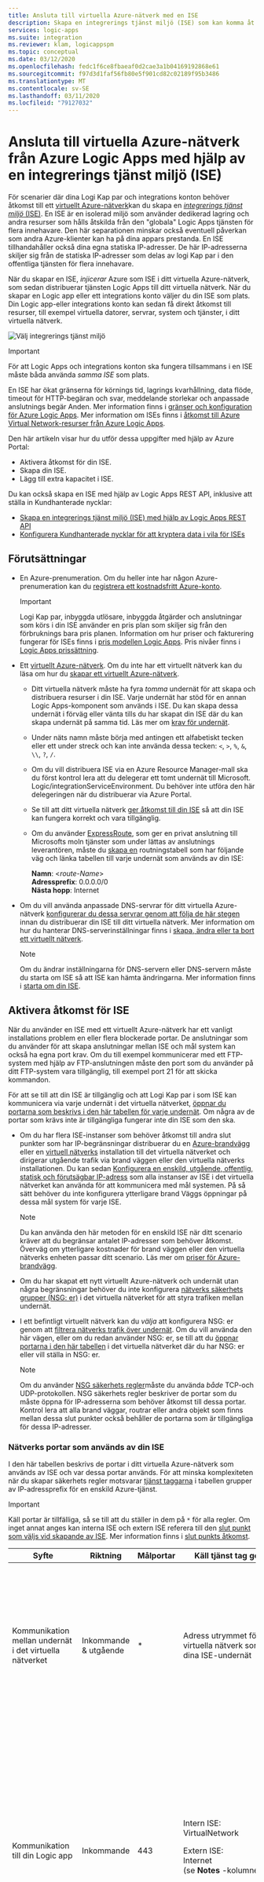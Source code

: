 ```yaml
---
title: Ansluta till virtuella Azure-nätverk med en ISE
description: Skapa en integrerings tjänst miljö (ISE) som kan komma åt Azure Virtual Networks (virtuella nätverk) från Azure Logic Apps
services: logic-apps
ms.suite: integration
ms.reviewer: klam, logicappspm
ms.topic: conceptual
ms.date: 03/12/2020
ms.openlocfilehash: fedc1f6ce8fbaeaf0d2cae3a1b04169192868e61
ms.sourcegitcommit: f97d3d1faf56fb80e5f901cd82c02189f95b3486
ms.translationtype: MT
ms.contentlocale: sv-SE
ms.lasthandoff: 03/11/2020
ms.locfileid: "79127032"
---
```

# <a name="connect-to-azure-virtual-networks-from-azure-logic-apps-by-using-an-integration-service-environment-ise"></a>Ansluta till virtuella Azure-nätverk från Azure Logic Apps med hjälp av en integrerings tjänst miljö (ISE)

För scenarier där dina Logi Kap par och integrations konton behöver åtkomst till ett [virtuellt Azure-nätverk](../virtual-network/virtual-networks-overview.md)kan du skapa en [ *integrerings tjänst miljö* (ISE)](../logic-apps/connect-virtual-network-vnet-isolated-environment-overview.md). En ISE är en isolerad miljö som använder dedikerad lagring och andra resurser som hålls åtskilda från den "globala" Logic Apps tjänsten för flera innehavare. Den här separationen minskar också eventuell påverkan som andra Azure-klienter kan ha på dina appars prestanda. En ISE tillhandahåller också dina egna statiska IP-adresser. De här IP-adresserna skiljer sig från de statiska IP-adresser som delas av logi Kap par i den offentliga tjänsten för flera innehavare.

När du skapar en ISE, *injicerar* Azure som ISE i ditt virtuella Azure-nätverk, som sedan distribuerar tjänsten Logic Apps till ditt virtuella nätverk. När du skapar en Logic app eller ett integrations konto väljer du din ISE som plats. Din Logic app-eller integrations konto kan sedan få direkt åtkomst till resurser, till exempel virtuella datorer, servrar, system och tjänster, i ditt virtuella nätverk.

![Välj integrerings tjänst miljö](./media/connect-virtual-network-vnet-isolated-environment/select-logic-app-integration-service-environment.png)

> [!IMPORTANT]
> För att Logic Apps och integrations konton ska fungera tillsammans i en ISE måste båda använda *samma ISE* som plats.

En ISE har ökat gränserna för körnings tid, lagrings kvarhållning, data flöde, timeout för HTTP-begäran och svar, meddelande storlekar och anpassade anslutnings begär Anden. Mer information finns i [gränser och konfiguration för Azure Logic Apps](../logic-apps/logic-apps-limits-and-config.md). Mer information om ISEs finns i [åtkomst till Azure Virtual Network-resurser från Azure Logic Apps](../logic-apps/connect-virtual-network-vnet-isolated-environment-overview.md).

Den här artikeln visar hur du utför dessa uppgifter med hjälp av Azure Portal:

* Aktivera åtkomst för din ISE.
* Skapa din ISE.
* Lägg till extra kapacitet i ISE.

Du kan också skapa en ISE med hjälp av Logic Apps REST API, inklusive att ställa in Kundhanterade nycklar:

* [Skapa en integrerings tjänst miljö (ISE) med hjälp av Logic Apps REST API](../logic-apps/create-integration-service-environment-rest-api.md)
* [Konfigurera Kundhanterade nycklar för att kryptera data i vila för ISEs](../logic-apps/customer-managed-keys-integration-service-environment.md)

## <a name="prerequisites"></a>Förutsättningar

* En Azure-prenumeration. Om du heller inte har någon Azure-prenumeration kan du [registrera ett kostnadsfritt Azure-konto](https://azure.microsoft.com/free/).

  > [!IMPORTANT]
  > Logi Kap par, inbyggda utlösare, inbyggda åtgärder och anslutningar som körs i din ISE använder en pris plan som skiljer sig från den förbruknings bara pris planen. Information om hur priser och fakturering fungerar för ISEs finns i [pris modellen Logic Apps](../logic-apps/logic-apps-pricing.md#fixed-pricing). Pris nivåer finns i [Logic Apps prissättning](../logic-apps/logic-apps-pricing.md).

* Ett [virtuellt Azure-nätverk](../virtual-network/virtual-networks-overview.md). Om du inte har ett virtuellt nätverk kan du läsa om hur du [skapar ett virtuellt Azure-nätverk](../virtual-network/quick-create-portal.md).

  * Ditt virtuella nätverk måste ha fyra *tomma* undernät för att skapa och distribuera resurser i din ISE. Varje undernät har stöd för en annan Logic Apps-komponent som används i ISE. Du kan skapa dessa undernät i förväg eller vänta tills du har skapat din ISE där du kan skapa undernät på samma tid. Läs mer om [krav för undernät](#create-subnet).

  * Under näts namn måste börja med antingen ett alfabetiskt tecken eller ett under streck och kan inte använda dessa tecken: `<`, `>`, `%`, `&`, `\\`, `?`, `/`. 
  
  * Om du vill distribuera ISE via en Azure Resource Manager-mall ska du först kontrol lera att du delegerar ett tomt undernät till Microsoft. Logic/integrationServiceEnvironment. Du behöver inte utföra den här delegeringen när du distribuerar via Azure Portal.

  * Se till att ditt virtuella nätverk [ger åtkomst till din ISE](#enable-access) så att din ISE kan fungera korrekt och vara tillgänglig.

  * Om du använder [ExpressRoute](../expressroute/expressroute-introduction.md), som ger en privat anslutning till Microsofts moln tjänster som under lättas av anslutnings leverantören, måste du [skapa en](../virtual-network/manage-route-table.md) routningstabell som har följande väg och länka tabellen till varje undernät som används av din ISE:

    **Namn**: <*route-Name*><br>
    **Adressprefix**: 0.0.0.0/0<br>
    **Nästa hopp**: Internet

* Om du vill använda anpassade DNS-servrar för ditt virtuella Azure-nätverk [konfigurerar du dessa servrar genom att följa de här stegen](../virtual-network/virtual-networks-name-resolution-for-vms-and-role-instances.md) innan du distribuerar din ISE till ditt virtuella nätverk. Mer information om hur du hanterar DNS-serverinställningar finns i [skapa, ändra eller ta bort ett virtuellt nätverk](../virtual-network/manage-virtual-network.md#change-dns-servers).

  > [!NOTE]
  > Om du ändrar inställningarna för DNS-servern eller DNS-servern måste du starta om ISE så att ISE kan hämta ändringarna. Mer information finns i [starta om din ISE](../logic-apps/ise-manage-integration-service-environment.md#restart-ISE).

<a name="enable-access"></a>

## <a name="enable-access-for-ise"></a>Aktivera åtkomst för ISE

När du använder en ISE med ett virtuellt Azure-nätverk har ett vanligt installations problem en eller flera blockerade portar. De anslutningar som du använder för att skapa anslutningar mellan ISE och mål system kan också ha egna port krav. Om du till exempel kommunicerar med ett FTP-system med hjälp av FTP-anslutningen måste den port som du använder på ditt FTP-system vara tillgänglig, till exempel port 21 för att skicka kommandon.

För att se till att din ISE är tillgänglig och att Logi Kap par i som ISE kan kommunicera via varje undernät i det virtuella nätverket, [öppnar du portarna som beskrivs i den här tabellen för varje undernät](#network-ports-for-ise). Om några av de portar som krävs inte är tillgängliga fungerar inte din ISE som den ska.

* Om du har flera ISE-instanser som behöver åtkomst till andra slut punkter som har IP-begränsningar distribuerar du en [Azure-brandvägg](../firewall/overview.md) eller en [virtuell nätverks](../virtual-network/virtual-networks-overview.md#filter-network-traffic) installation till det virtuella nätverket och dirigerar utgående trafik via brand väggen eller den virtuella nätverks installationen. Du kan sedan [Konfigurera en enskild, utgående, offentlig, statisk och förutsägbar IP-adress](connect-virtual-network-vnet-set-up-single-ip-address.md) som alla instanser av ISE i det virtuella nätverket kan använda för att kommunicera med mål systemen. På så sätt behöver du inte konfigurera ytterligare brand Väggs öppningar på dessa mål system för varje ISE.

   > [!NOTE]
   > Du kan använda den här metoden för en enskild ISE när ditt scenario kräver att du begränsar antalet IP-adresser som behöver åtkomst. Överväg om ytterligare kostnader för brand väggen eller den virtuella nätverks enheten passar ditt scenario. Läs mer om [priser för Azure-brandvägg](https://azure.microsoft.com/pricing/details/azure-firewall/).

* Om du har skapat ett nytt virtuellt Azure-nätverk och undernät utan några begränsningar behöver du inte konfigurera [nätverks säkerhets grupper (NSG: er)](../virtual-network/security-overview.md#network-security-groups) i det virtuella nätverket för att styra trafiken mellan undernät.

* I ett befintligt virtuellt nätverk kan du *välja* att konfigurera NSG: er genom att [filtrera nätverks trafik över undernät](../virtual-network/tutorial-filter-network-traffic.md). Om du vill använda den här vägen, eller om du redan använder NSG: er, se till att du [öppnar portarna i den här tabellen](#network-ports-for-ise) i det virtuella nätverket där du har NSG: er eller vill ställa in NSG: er.

  > [!NOTE]
  > Om du använder [NSG säkerhets regler](../virtual-network/security-overview.md#security-rules)måste du använda *både* TCP-och UDP-protokollen. NSG säkerhets regler beskriver de portar som du måste öppna för IP-adresserna som behöver åtkomst till dessa portar. Kontrol lera att alla brand väggar, routrar eller andra objekt som finns mellan dessa slut punkter också behåller de portarna som är tillgängliga för dessa IP-adresser.

<a name="network-ports-for-ise"></a>

### <a name="network-ports-used-by-your-ise"></a>Nätverks portar som används av din ISE

I den här tabellen beskrivs de portar i ditt virtuella Azure-nätverk som används av ISE och var dessa portar används. För att minska komplexiteten när du skapar säkerhets regler motsvarar [tjänst taggarna](../virtual-network/service-tags-overview.md) i tabellen grupper av IP-adressprefix för en enskild Azure-tjänst.

> [!IMPORTANT]
> Käll portar är tillfälliga, så se till att du ställer in dem på `*` för alla regler. Om inget annat anges kan interna ISE och extern ISE referera till den [slut punkt som väljs vid skapande av ISE](connect-virtual-network-vnet-isolated-environment.md#create-environment). Mer information finns i [slut punkts åtkomst](../logic-apps/connect-virtual-network-vnet-isolated-environment-overview.md#endpoint-access). 

| Syfte | Riktning | Målportar | Käll tjänst tag gen | Måltjänsttagg | Anteckningar |
|---------|-----------|-------------------|--------------------|-------------------------|-------|
| Kommunikation mellan undernät i det virtuella nätverket | Inkommande & utgående | * | Adress utrymmet för det virtuella nätverk som har dina ISE-undernät | Adress utrymmet för det virtuella nätverk som har dina ISE-undernät | Krävs för att trafik ska flöda *mellan* under näten i det virtuella nätverket. <p><p>**Viktigt**: för att trafik ska flöda mellan *komponenterna* i varje undernät, se till att du öppnar alla portar i varje undernät. |
| Kommunikation till din Logic app | Inkommande | 443 | Intern ISE: <br>VirtualNetwork <p><p>Extern ISE: <br>Internet <br>(se **Notes** -kolumnen) | VirtualNetwork | I stället för att använda taggen **Internet** service kan du ange käll-IP-adressen för den dator eller tjänst som anropar eventuella begär ande utlösare eller webhookar i din Logic app. <p><p>**Viktigt**: om du stänger eller blockerar den här porten förhindras http-anrop till Logic Apps som har begär ande utlösare. |
| Körnings historik för Logic app | Inkommande | 443 | Intern ISE: <br>VirtualNetwork <p><p>Extern ISE: <br>Internet <br>(se **Notes** -kolumnen) | VirtualNetwork | I stället för att använda taggen **Internet** service kan du ange käll-IP-adressen för den dator eller tjänst som du vill visa din Logic Apps körnings historik för. <p><p>**Viktigt**: även om du stänger eller blockerar den här porten hindrar dig inte från att Visa körnings historiken kan du inte Visa indata och utdata för varje steg i den här körnings historiken. |
| Logic Apps designer – dynamiska egenskaper | Inkommande | 454 | LogicAppsManagement | VirtualNetwork | Begär Anden kommer från Logic Apps åtkomst slut punktens [inkommande](../logic-apps/logic-apps-limits-and-config.md#inbound) IP-adresser för den regionen. |
| Kopplings distribution | Inkommande | 454 | AzureConnectors | VirtualNetwork | Krävs för att distribuera och uppdatera anslutningar. Om du stänger eller blockerar den här porten kan ISE-distributioner Miss Missing och förhindrar anslutnings uppdateringar eller korrigeringar. |
| Nätverks hälso kontroll | Inkommande | 454 | LogicApps | VirtualNetwork | Begär Anden kommer från Logic Apps åtkomst slut punkten för både [inkommande](../logic-apps/logic-apps-limits-and-config.md#inbound) och [utgående](../logic-apps/logic-apps-limits-and-config.md#outbound) IP-adresser för den regionen. |
| Beroende för App Service hantering | Inkommande | 454, 455 | AppServiceManagement | VirtualNetwork | |
| Kommunikation från Azure Traffic Manager | Inkommande | Intern ISE: 454 <p><p>Extern ISE: 443 | AzureTrafficManager | VirtualNetwork | |
| API Management hanterings slut punkt | Inkommande | 3443 | APIManagement | VirtualNetwork | |
| Distribution av kopplings princip | Inkommande | 3443 | APIManagement | VirtualNetwork | Krävs för att distribuera och uppdatera anslutningar. Om du stänger eller blockerar den här porten kan ISE-distributioner Miss Missing och förhindrar anslutnings uppdateringar eller korrigeringar. |
| Kommunikation från din Logic app | Utgående | 80, 443 | VirtualNetwork | Varierar beroende på mål | Slut punkterna för den externa tjänst som din Logic app behöver för att kommunicera med. |
| Azure Active Directory | Utgående | 80, 443 | VirtualNetwork | AzureActiveDirectory | |
| Anslutnings hantering | Utgående | 443 | VirtualNetwork  | AppService | |
| Publicera diagnostikloggar & mått | Utgående | 443 | VirtualNetwork  | AzureMonitor | |
| Azure Storage beroende | Utgående | 80, 443, 445 | VirtualNetwork | Storage | |
| Azure SQL-beroende | Utgående | 1433 | VirtualNetwork | SQL | |
| Azure Resource Health | Utgående | 1886 | VirtualNetwork | AzureMonitor | Krävs för att publicerings hälso status ska Resource Health |
| Beroende från logg till Event Hub-princip och övervaknings agent | Utgående | 5672 | VirtualNetwork | EventHub | |
| Få åtkomst till Azure cache för Redis-instanser mellan roll instanser | Inkommande <br>Utgående | 6379 – 6383 | VirtualNetwork | VirtualNetwork | För att ISE ska fungera med Azure cache för Redis måste du också öppna de här [utgående och inkommande portarna som beskrivs i Azure cache för Redis vanliga frågor och svar](../azure-cache-for-redis/cache-how-to-premium-vnet.md#outbound-port-requirements). |
||||||

<a name="create-environment"></a>

## <a name="create-your-ise"></a>Skapa din ISE

1. I rutan [Azure Portal](https://portal.azure.com), i den huvudsakliga Azure Search-rutan, anger du `integration service environments` som filter och väljer **integrerings tjänst miljöer**.

   ![Hitta och välj integrerings tjänst miljöer](./media/connect-virtual-network-vnet-isolated-environment/find-integration-service-environment.png)

1. I fönstret **miljöer för integrations tjänster** väljer du **Lägg till**.

   ![Hitta och välj integrerings tjänst miljöer](./media/connect-virtual-network-vnet-isolated-environment/add-integration-service-environment.png)

1. Ange den här informationen för din miljö och välj sedan **Granska + skapa**, till exempel:

   ![Ange miljö information](./media/connect-virtual-network-vnet-isolated-environment/integration-service-environment-details.png)

   | Egenskap | Krävs | Värde | Beskrivning |
   |----------|----------|-------|-------------|
   | **Prenumeration** | Ja | <*Azure-prenumerationsnamn*> | Azure-prenumerationen som ska användas för din miljö |
   | **Resursgrupp** | Ja | <*Azure-resurs-grupp-namn*> | En ny eller befintlig Azure-resurs grupp där du vill skapa din miljö |
   | **Namn på integrerings tjänst miljö** | Ja | <*miljö-namn*> | Ditt ISE-namn, som endast får innehålla bokstäver, siffror, bindestreck (`-`), under streck (`_`) och punkter (`.`). |
   | **Plats** | Ja | <*Azure-datacenter-region*> | Azure Data Center-regionen där du distribuerar din miljö |
   | **SKU** | Ja | **Premium** eller **Developer (service avtal)** | ISE-SKU: n för att skapa och använda. För skillnader mellan dessa SKU: er, se [ISE SKU: er](../logic-apps/connect-virtual-network-vnet-isolated-environment-overview.md#ise-level). <p><p>**Viktigt**: det här alternativet är endast tillgängligt vid skapande av ISE och kan inte ändras senare. |
   | **Ytterligare kapacitet** | Denaturering <br>Ja <p><p>Utvecklarläget <br>Inte tillämpligt | Denaturering <br>0 till 10 <p><p>Utvecklarläget <br>Inte tillämpligt | Antalet ytterligare bearbetnings enheter som ska användas för denna ISE-resurs. Information om hur du lägger till kapacitet när du har skapat finns i [lägga till ISE-kapacitet](../logic-apps/ise-manage-integration-service-environment.md#add-capacity) |
   | **Åtkomst slut punkt** | Ja | **Intern** eller **extern** | Den typ av åtkomst slut punkter som ska användas för din ISE. Dessa slut punkter avgör om begäran eller webhook-utlösare på Logic Apps i din ISE kan ta emot samtal utanför det virtuella nätverket. <p><p>Valet påverkar också hur du kan visa och komma åt indata och utdata i din Logic app kör historik. Mer information finns i [åtkomst till ISE-slutpunkt](../logic-apps/connect-virtual-network-vnet-isolated-environment-overview.md#endpoint-access). <p><p>**Viktigt**: det här alternativet är endast tillgängligt vid skapande av ISE och kan inte ändras senare. |
   | **Virtuellt nätverk** | Ja | <*Azure-Virtual-Network-name*> | Det virtuella Azure-nätverket där du vill mata in din miljö så att Logic Apps i den miljön kan komma åt ditt virtuella nätverk. Om du inte har ett nätverk [skapar du först ett virtuellt Azure-nätverk](../virtual-network/quick-create-portal.md). <p><p>**Viktigt**: du kan *bara* utföra den här inmatningen när du skapar din ISE. |
   | **Undernät** | Ja | <*undernät – resurs lista*> | En ISE kräver fyra *tomma* undernät för att skapa och distribuera resurser i din miljö. [Följ stegen i den här tabellen](#create-subnet)om du vill skapa varje undernät. |
   |||||

   <a name="create-subnet"></a>

   **Skapa undernät**

   För att skapa och distribuera resurser i din miljö behöver din ISE fyra *tomma* undernät som inte har delegerats till någon tjänst. Varje undernät har stöd för en annan Logic Apps-komponent som används i ISE. Du *kan inte* ändra dessa under näts adresser när du har skapat din miljö. Varje undernät måste uppfylla följande krav:

   * Har ett namn som börjar med ett alfabetiskt tecken eller ett under streck (inga siffror) och inte använder dessa tecken: `<`, `>`, `%`, `&`, `\\`, `?`, `/`.

   * Använder [CIDR-format (Classless Inter-Domain routing)](https://en.wikipedia.org/wiki/Classless_Inter-Domain_Routing) och ett klass B-adressutrymme.

   * Använder minst en `/27` i adress utrymmet eftersom varje undernät *kräver minst 32 adresser.* Exempel:

     * `10.0.0.0/28` har bara 16 adresser och är för liten eftersom 2<sup>(32-28)</sup> är 2<sup>4</sup> eller 16.

     * `10.0.0.0/27` har 32 adresser eftersom 2<sup>(32-27)</sup> är 2<sup>5</sup> eller 32.

     * `10.0.0.0/24` har 256 adresser eftersom 2<sup>(32-24)</sup> är 2<sup>8</sup> eller 256. Men fler adresser ger inga ytterligare förmåner.

     Mer information om hur du beräknar adresser finns i [IPv4 CIDR-block](https://en.wikipedia.org/wiki/Classless_Inter-Domain_Routing#IPv4_CIDR_blocks).

   * Om du använder [ExpressRoute](../expressroute/expressroute-introduction.md)måste du [skapa en](../virtual-network/manage-route-table.md) routningstabell med följande väg och länka tabellen till varje undernät som används av din ISE:

     **Namn**: <*route-Name*><br>
     **Adressprefix**: 0.0.0.0/0<br>
     **Nästa hopp**: Internet

   1. I listan **undernät** väljer du **Hantera under näts konfiguration**.

      ![Hantera under näts konfiguration](./media/connect-virtual-network-vnet-isolated-environment/manage-subnet-configuration.png)

   1. I fönstret **undernät** väljer du **undernät**.

      ![Lägg till fyra tomma undernät](./media/connect-virtual-network-vnet-isolated-environment/add-empty-subnets.png)

   1. Ange den här informationen i fönstret **Lägg till undernät** .

      * **Namn**: namnet på under nätet
      * **Adress intervall (CIDR-block)** : under nätets intervall i det virtuella nätverket och i CIDR-format

      ![Lägg till information om undernät](./media/connect-virtual-network-vnet-isolated-environment/provide-subnet-details.png)

   1. När du är klar väljer du **Ok**.

   1. Upprepa de här stegen för tre fler undernät.

      > [!NOTE]
      > Om de undernät du försöker skapa inte är giltiga, visar Azure Portal ett meddelande, men blockerar inte ditt förlopp.

   Mer information om hur du skapar undernät finns i [lägga till ett undernät för virtuellt nätverk](../virtual-network/virtual-network-manage-subnet.md).

1. När Azure har verifierat din ISE-information väljer du **skapa**, till exempel:

   ![När verifieringen är klar väljer du "skapa"](./media/connect-virtual-network-vnet-isolated-environment/ise-validation-success.png)

   Azure börjar distribuera din miljö, som vanligt vis tar inom två timmar att slutföra. Ibland kan distributionen ta upp till fyra timmar. Om du vill kontrol lera distributions statusen i Azure-verktygsfältet väljer du ikonen meddelanden, som öppnar fönstret meddelanden.

   ![Kontrol lera distributions status](./media/connect-virtual-network-vnet-isolated-environment/environment-deployment-status.png)

   Om distributionen har slutförts visas följande meddelande i Azure:

   ![Distributionen lyckades](./media/connect-virtual-network-vnet-isolated-environment/deployment-success-message.png)

   Annars följer du Azure Portal anvisningarna för fel sökning av distribution.

   > [!NOTE]
   > Om distributionen Miss lyckas eller om du tar bort din ISE kan Azure ta upp till en timme innan du släpper upp dina undernät. Den här fördröjningen innebär att du kan behöva vänta innan du återanvänder dessa undernät i en annan ISE.
   >
   > Om du tar bort det virtuella nätverket tar Azure vanligt vis upp till två timmar innan du frigör dina undernät, men den här åtgärden kan ta längre tid. 
   > Se till att inga resurser fortfarande är anslutna när du tar bort virtuella nätverk. 
   > Se [ta bort virtuellt nätverk](../virtual-network/manage-virtual-network.md#delete-a-virtual-network).

1. Om du vill visa din miljö väljer du **gå till resurs** om Azure inte automatiskt går till din miljö när distributionen är klar.

1. Information om hur du kontrollerar nätverks hälsan för din ISE finns i [Hantera integrerings tjänst miljön](../logic-apps/ise-manage-integration-service-environment.md#check-network-health).

1. Information om hur du börjar skapa Logi Kap par och andra artefakter i din ISE finns i [lägga till resurser i integrerings tjänst miljöer](../logic-apps/add-artifacts-integration-service-environment-ise.md).

   > [!IMPORTANT]
   > Hanterade ISE-kopplingar som blir tillgängliga när du har skapat din ISE visas inte automatiskt i anslutnings väljaren i Logic App Designer. Innan du kan använda dessa ISE-kopplingar måste du manuellt [lägga till dessa anslutningar till ISE](../logic-apps/add-artifacts-integration-service-environment-ise.md#add-ise-connectors-environment) så att de visas i Logic App Designer.

## <a name="next-steps"></a>Nästa steg

* [Lägga till resurser i integrerings tjänst miljöer](../logic-apps/add-artifacts-integration-service-environment-ise.md)
* [Hantera integrerings tjänst miljöer](../logic-apps/ise-manage-integration-service-environment.md#check-network-health)
* Läs mer om [Azure Virtual Network](../virtual-network/virtual-networks-overview.md)
* Lär dig mer om [Virtual Network-integrering för Azure-tjänster](../virtual-network/virtual-network-for-azure-services.md)
